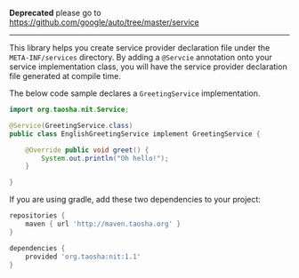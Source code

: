 **Deprecated** please go to https://github.com/google/auto/tree/master/service

------------------------------------------------------------------------------

This library helps you create service provider declaration file under the `META-INF/services` directory. By adding a `@Servcie` annotation onto your service implementation class, you will have the service provider declaration file generated at compile time.

The below code sample declares a `GreetingService` implementation.

```java
import org.taosha.nit.Service;

@Service(GreetingService.class)
public class EnglishGreetingService implement GreetingService {

    @Override public void greet() {
        System.out.println("Oh hello!");
    }

}
```

If you are using gradle, add these two dependencies to your project:

```gradle
repositories {
    maven { url 'http://maven.taosha.org' }
}

dependencies {
    provided 'org.taosha:nit:1.1'
}
```
